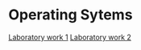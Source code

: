 # Operating Sytems


[Laboratory work 1](Laboratory%20work%201/Readme.md)
[Laboratory work 2](Laboratory%20work%202/Readme.md)